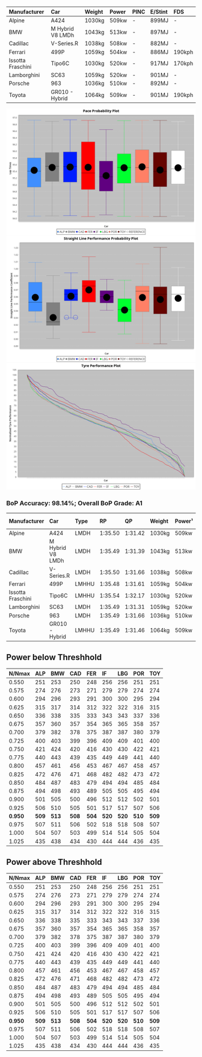 |Manufacturer|Car|Weight|Power|PINC|E/Stint|FDS|
|:-|:-|:-|:-|:-|:-|:-|
|Alpine|A424|1030kg|509kw|-|899MJ|-|
|BMW|M Hybrid V8 LMDh|1043kg|513kw|-|897MJ|-|
|Cadillac|V-Series.R|1038kg|508kw|-|882MJ|-|
|Ferrari|499P|1059kg|504kw|-|886MJ|190kph|
|Issotta Fraschini|Tipo6C|1030kg|520kw|-|917MJ|170kph|
|Lamborghini|SC63|1059kg|520kw|-|901MJ|-|
|Porsche|963|1036kg|510kw|-|892MJ|-|
|Toyota|GR010 - Hybrid|1064kg|509kw|-|901MJ|190kph|

![PACECHART](./IMG/AUTO.png)
![STRAIGHTLINEPERFORMANCECHART](./IMG/AUTO_sp.png)
![TYREPERFORMANCECHART](./IMG/AUTO_tw.png)

### BoP Accuracy: 98.14%; Overall BoP Grade: A1
|Manufacturer|Car|Type|RP|QP|Weight|Power¹|Threshhold|PINC|Power²|E/Stint|AVG Vmax|FDS|RDLC|L/Stint|BOP-Grade|ModelAccuracy|ModelPoints|Match%|
|:-|:-|:-|:-|:-|:-|:-|:-|:-|:-|:-|:-|:-|:-|:-|:-|:-|:-|:-|
|Alpine|A424|LMDH|1:35.50|1:31.42|1030kg|509kw|210.0kph|-|509kw|899MJ|295.97kph|-|1.03|37|~A1|81.46%|523|100.00%|
|BMW|M Hybrid V8 LMDh|LMDH|1:35.49|1:31.39|1043kg|513kw|210.0kph|-|513kw|897MJ|291.34kph|-|1.02|37|~A1|98.60%|1690|100.00%|
|Cadillac|V-Series.R|LMDH|1:35.50|1:31.66|1038kg|508kw|210.0kph|-|508kw|882MJ|295.10kph|-|1.02|37|~A1|98.38%|1765|96.65%|
|Ferrari|499P|LMHHU|1:35.48|1:31.61|1059kg|504kw|210.0kph|-|504kw|886MJ|296.21kph|190kph|1.03|37|~A1|92.24%|2247|100.00%|
|Issotta Fraschini|Tipo6C|LMHHU|1:35.54|1:32.17|1030kg|520kw|210.0kph|-|520kw|917MJ|296.77kph|170kph|1.08|37|+A2|66.67%|96|92.46%|
|Lamborghini|SC63|LMDH|1:35.49|1:31.31|1059kg|520kw|210.0kph|-|520kw|901MJ|292.95kph|-|1.03|37|~A1|96.77%|419|96.00%|
|Porsche|963|LMDH|1:35.49|1:31.66|1036kg|510kw|210.0kph|-|510kw|892MJ|295.81kph|-|1.02|37|~A1|96.81%|5438|100.00%|
|Toyota|GR010 - Hybrid|LMHHU|1:35.49|1:31.46|1064kg|509kw|210.0kph|-|509kw|901MJ|294.31kph|190kph|1.03|37|~A1|86.04%|1751|100.00%|

## Power below Threshhold
|N/Nmax|ALP|BMW|CAD|FER|IF|LBG|POR|TOY|
|:-|:-|:-|:-|:-|:-|:-|:-|:-|
|0.550|251|253|250|248|256|256|251|251|
|0.575|274|276|273|271|279|279|274|274|
|0.600|294|296|293|291|300|300|295|294|
|0.625|315|317|314|312|322|322|316|315|
|0.650|336|338|335|333|343|343|337|336|
|0.675|357|360|357|354|365|365|358|357|
|0.700|379|382|378|375|387|387|380|379|
|0.725|400|403|399|396|409|409|401|400|
|0.750|421|424|420|416|430|430|422|421|
|0.775|440|443|439|435|449|449|441|440|
|0.800|457|461|456|453|467|467|458|457|
|0.825|472|476|471|468|482|482|473|472|
|0.850|484|487|483|479|494|494|485|484|
|0.875|494|498|493|489|505|505|495|494|
|0.900|501|505|500|496|512|512|502|501|
|0.925|506|510|505|501|517|517|507|506|
|**0.950**|**509**|**513**|**508**|**504**|**520**|**520**|**510**|**509**|
|0.975|507|511|506|502|518|518|508|507|
|1.000|504|507|503|499|514|514|505|504|
|1.025|435|438|434|430|444|444|436|435|

## Power above Threshhold
|N/Nmax|ALP|BMW|CAD|FER|IF|LBG|POR|TOY|
|:-|:-|:-|:-|:-|:-|:-|:-|:-|
|0.550|251|253|250|248|256|256|251|251|
|0.575|274|276|273|271|279|279|274|274|
|0.600|294|296|293|291|300|300|295|294|
|0.625|315|317|314|312|322|322|316|315|
|0.650|336|338|335|333|343|343|337|336|
|0.675|357|360|357|354|365|365|358|357|
|0.700|379|382|378|375|387|387|380|379|
|0.725|400|403|399|396|409|409|401|400|
|0.750|421|424|420|416|430|430|422|421|
|0.775|440|443|439|435|449|449|441|440|
|0.800|457|461|456|453|467|467|458|457|
|0.825|472|476|471|468|482|482|473|472|
|0.850|484|487|483|479|494|494|485|484|
|0.875|494|498|493|489|505|505|495|494|
|0.900|501|505|500|496|512|512|502|501|
|0.925|506|510|505|501|517|517|507|506|
|**0.950**|**509**|**513**|**508**|**504**|**520**|**520**|**510**|**509**|
|0.975|507|511|506|502|518|518|508|507|
|1.000|504|507|503|499|514|514|505|504|
|1.025|435|438|434|430|444|444|436|435|
